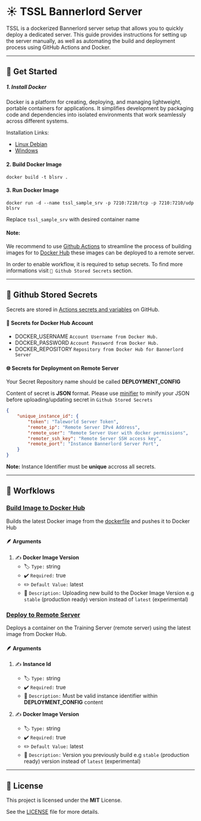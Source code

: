 # ☀ TSSL Bannerlord Server
TSSL is a dockerized Bannerlord server setup that allows you to quickly deploy a dedicated server. This guide provides instructions for setting up the server manually, as well as automating the build and deployment process using GitHub Actions and Docker.

---

## 🚀 Get Started

##### 1. Install Docker
 Docker is a platform for creating, deploying, and managing lightweight, portable containers for applications. It simplifies development by packaging code and dependencies into isolated environments that work seamlessly across different systems.

Installation Links:
- [Linux Debian](https://docs.docker.com/engine/install/debian/)
- [Windows](https://docs.docker.com/desktop/setup/install/windows-install/) 

#### 2. Build Docker Image
`docker build -t blsrv .`

#### 3. Run Docker Image
`docker run -d --name tssl_sample_srv -p 7210:7210/tcp -p 7210:7210/udp blsrv`

Replace `tssl_sample_srv` with desired container name

#### Note: 

We recommend to use [Github Actions](https://docs.github.com/en/actions) to streamline the process of building images for to [Docker Hub](https://hub.docker.com) these images can be deployed to a remote server. 

In order to enable workflow, it is required to setup secrets. To find more informations visit 
`🔐 Github Stored Secrets` section.

---

## 🔐 Github Stored Secrets

Secrets are stored in [Actions secrets and variables](https://docs.github.com/en/actions/security-for-github-actions/security-guides/using-secrets-in-github-actions) on GitHub.


#### 🐳 Secrets for Docker Hub Account 
- DOCKER_USERNAME `Account Username from Docker Hub.`
- DOCKER_PASSWORD `Account Password from Docker Hub.`
- DOCKER_REPOSITORY `Repository from Docker Hub for Bannerlord Server`

#### 🌐 Secrets for Deployment on Remote Server
Your Secret Repository name should be called **DEPLOYMENT_CONFIG**

Content of secret is **JSON** format. Please use [minifier](https://www.minifier.org) to minify your JSON before uploading/updating secret in `Github Stored Secrets`

```json
{
    "unique_instance_id": {
        "token": "Taleworld Server Token",
        "remote_ip": "Remote Server IPv4 Address",
        "remote_user": "Remote Server User with docker permissions",
        "remoter_ssh_key": "Remote Server SSH access key",
        "remote_port": "Instance Bannerlord Server Port",
    }
}
```

**Note:** Instance Identifier must be **unique** accross all secrets. 

---

## 🚀 Worfklows
### [Build Image to Docker Hub](https://github.com/vojinpavlovic/tssl/actions/workflows/deploy.yml)
Builds the latest Docker image from the [dockerfile](https://github.com/vojinpavlovic/tssl/blob/main/dockerfile) and pushes it to Docker Hub

#### 🪶 Arguments

1. ✍️ **Docker Image Version**
    - 🏷️ `Type:` string
    - ✔️ `Required:` true
    - ✏️ `Default Value:` latest
    - 📙 `Description:` Uploading new build to the Docker Image Version e.g `stable` (production ready) version instead of `latest` (experimental)


### [Deploy to Remote Server](https://github.com/vojinpavlovic/tssl/actions/workflows/deploy.yml)
Deploys a container on the Training Server (remote server) using the latest image from Docker Hub.

#### 🪶 Arguments

1. ✍️ **Instance Id**
    - 🏷️ `Type:` string
    - ✔️ `Required:` true
    - 📙 `Description:` Must be valid instance identifier within **DEPLOYMENT_CONFIG** content

2. ✍️ **Docker Image Version**
    - 🏷️ `Type:` string
    - ✔️ `Required:` true
    - ✏️ `Default Value:` latest
    - 📙 `Description:` Version you previously build e.g `stable` (production ready) version instead of `latest` (experimental)

---

## 🧾 License

This project is licensed under the **MIT** License. 

See the [LICENSE](https://github.com/vojinpavlovic/tssl/blob/main/LICENSE) file for more details.
